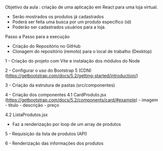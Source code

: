 Objetivo da aula : criação de uma aplicação em React para uma loja virtual. 
- Serão mostrados os produtos já cadastrados
- Poderá ser feita uma busca por um produto específico (id) 
- Poderão ser cadastrados usuários para a loja.

Passo a Passo para a execução

- Criação do Repositório no GitHub
- Clonagem do repositório (remoto) para o local de trabalho (Desktop)

1 - Criação do projeto com Vite e instalação dos módulos do Node

2 - Configurar o uso do Bootstrap 5 (CDN)
(https://getbootstrap.com/docs/5.2/getting-started/introduction/)

3 - Criação da estrutura de pastas (src/componentes)

4 - Criação dos componentes
4.1 CardProduto.jsx (https://getbootstrap.com/docs/5.2/components/card/#example)
    - imagem
    - título
    - descrição 
    - preço


4.2 ListaProdutos.jsx
- Faz a renderização por loop de um array de produtos


5 - Requisição da lista de produtos (API)

6 - Renderização das informações dos produtos







